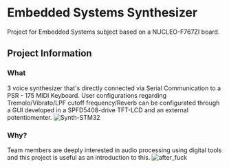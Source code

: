 # Embedded Systems Synthesizer
Project for Embedded Systems subject based on a NUCLEO-F767ZI board.

## Project Information
### What
3 voice synthesizer that's directly connected via Serial Communication to a PSR - 175 MIDI Keyboard.
User configurations regarding Tremolo/Vibrato/LPF cutoff frequency/Reverb can be configurated through a GUI developed in a SPFD5408-drive TFT-LCD and an external potentiomenter.
![Synth-STM32](https://user-images.githubusercontent.com/47252665/99017961-a3a9e880-251e-11eb-9c5a-2c5c2fc7907e.png)

### Why?
Team members are deeply interested in audio processing using digital tools and this project is useful as an introduction to this.
![after_fuck](https://user-images.githubusercontent.com/47252665/99018058-d48a1d80-251e-11eb-86a9-5a9c750fde58.jpg)
